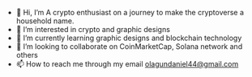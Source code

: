 - 👋 Hi, I’m A crypto enthusiast on a journey to make the cryptoverse a household name.
- 👀 I’m interested in crypto and graphic designs
- 🌱 I’m currently learning graphic designs and blockchain technology
- 💞️ I’m looking to collaborate on CoinMarketCap, Solana network and others
- 📫 How to reach me through my email olagundaniel44@gmail.com

<!---
Masterdan001/Masterdan001 is a ✨ special ✨ repository because its `README.md` (this file) appears on your GitHub profile.
You can click the Preview link to take a look at your changes.
--->
